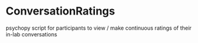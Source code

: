 # ConversationRatings
psychopy script for participants to view / make continuous ratings of their in-lab conversations 
